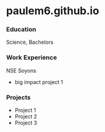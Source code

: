 # paulem6.github.io

### Education
Science, Bachelors

### Work Experience
NSE Soyons
- big impact project 1

### Projects
- Project 1
- Project 2
- Project 3
